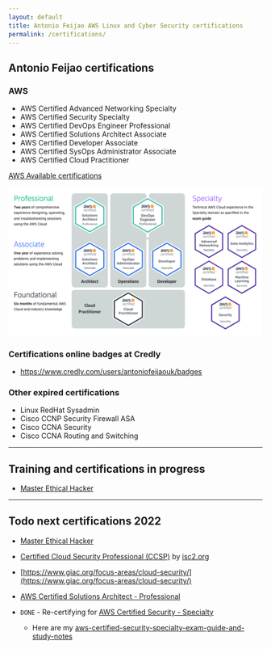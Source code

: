 ```yaml
---
layout: default
title: Antonio Feijao AWS Linux and Cyber Security certifications
permalink: /certifications/
---
```


## Antonio Feijao certifications

### AWS

  * AWS Certified Advanced Networking Specialty
  * AWS Certified Security Specialty
  * AWS Certified DevOps Engineer Professional
  * AWS Certified Solutions Architect Associate
  * AWS Certified Developer Associate
  * AWS Certified SysOps Administrator Associate
  * AWS Certified Cloud Practitioner

[AWS Available certifications](https://aws.amazon.com/certification/#Available_AWS_Certifications)

![[AWS Certifications](https://aws.amazon.com/certification/#Available_AWS_Certifications)](/assets/images/aws-certifications-v2022-02-03.png)


### Certifications online badges at Credly

* <https://www.credly.com/users/antoniofeijaouk/badges>


### Other expired certifications

  * Linux RedHat Sysadmin
  * Cisco CCNP Security Firewall ASA
  * Cisco CCNA Security
  * Cisco CCNA Routing and Switching

----

## Training and certifications in progress

* [Master Ethical Hacker](https://www.eccouncil.org/programs/certified-ethical-hacker-ceh-master/)


----

## Todo next certifications 2022

* [Master Ethical Hacker](https://www.eccouncil.org/programs/certified-ethical-hacker-ceh-master/)

* [Certified Cloud Security Professional (CCSP)](https://enroll.isc2.org/product?catalog=CCSP-SPT-GLOBAL) by [isc2.org](https://www.isc2.org/Training/)

* [https://www.giac.org/focus-areas/cloud-security/](https://www.giac.org/focus-areas/cloud-security/)

* [AWS Certified Solutions Architect - Professional](https://aws.amazon.com/certification/certified-solutions-architect-professional/)

* `DONE` - Re-certifying for [AWS Certified Security - Specialty](https://aws.amazon.com/certification/certified-security-specialty/)
  * Here are my [aws-certified-security-specialty-exam-guide-and-study-notes](/aws/security/specialty/exam/study/aws-certified-security-specialty-exam-guide-and-study-notes/)
